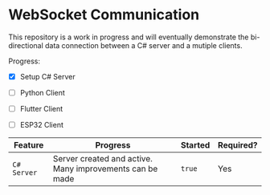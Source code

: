 # WebSocket Communication

This repository is a work in progress and will eventually demonstrate the bi-directional data connection between a C# server and a mutiple clients.

Progress:
- [x] Setup C# Server
- [ ] Python Client
- [ ] Flutter Client
- [ ] ESP32 Client 


| Feature | Progress | Started |Required? |
|-------------|------|-------|------------|
| `C# Server` | Server created and active. Many improvements can be made | `true` | Yes |
